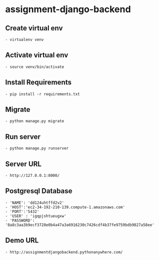 # assignment-django-backend

## Create virtual env
    - virtualenv venv

## Activate virtual env
    - source venv/bin/activate

## Install Requirements
    - pip install -r requirements.txt

## Migrate
    - python manage.py migrate

## Run server
    - python manage.py runserver

## Server URL
    - http://127.0.0.1:8000/

## Postgresql Database
    - 'NAME': 'dd124uhtffd2v2'
    - 'HOST':'ec2-34-192-210-139.compute-1.amazonaws.com'
    - 'PORT':'5432'
    - 'USER' : 'igqpjshtueugxw'
    - 'PASSWORD': '8a8c3aa3b9ecf3728e0b4a47a3a6916230c7426cdf4b37fe9759bdb9827a58ee'

## Demo URL
    - http://assignmentdjangobackend.pythonanywhere.com/